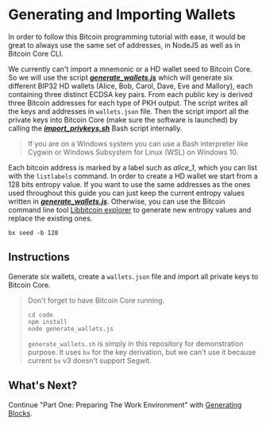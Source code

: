 # Generating and Importing Wallets

In order to follow this Bitcoin programming tutorial with ease, it would be great to always use the same set of addresses, in NodeJS as well as in Bitcoin Core CLI.

We currently can't import a mnemonic or a HD wallet seed to Bitcoin Core. So we will use the script 
[_**generate\_wallets.js**_](https://github.com/bitcoin-studio/Bitcoin-Programming-with-BitcoinJS/blob/master/code/generate_wallets.js)
which will generate six different BIP32 HD wallets \(Alice, Bob, Carol, Dave, Eve and Mallory\), each containing three 
distinct ECDSA key pairs. From each public key is derived three Bitcoin addresses for each type of PKH output. 
The script writes all the keys and addresses in `wallets.json` file. Then the script import all the private keys into 
Bitcoin Core \(make sure the software is launched\) by calling the 
[***import\_privkeys.sh***](https://github.com/bitcoin-studio/Bitcoin-Programming-with-BitcoinJS/blob/master/code/import_privkeys.sh)
Bash script internally.

> If you are on a Windows system you can use a Bash interpreter like Cygwin or Windows Subsystem for Linux \(WSL\) on Windows 10.

Each bitcoin address is marked by a label such as *alice\_1*, which you can list with the `listlabels` command.
In order to create a HD wallet we start from a 128 bits entropy value. If you want to use the same addresses as the ones 
used throughout this guide you can just keep the current entropy values written in 
[_**generate\_wallets.js**_](https://github.com/bitcoin-studio/Bitcoin-Programming-with-BitcoinJS/blob/master/code/generate_wallets.js). 
Otherwise, you can use the Bitcoin command line tool [Libbitcoin explorer](https://github.com/libbitcoin/libbitcoin-explorer) to generate new entropy values and replace the existing ones.

```shell
bx seed -b 128
```

## Instructions

Generate six wallets, create a `wallets.json` file and import all private keys to Bitcoin Core.

> Don't forget to have Bitcoin Core running.
>
> ```shell
> cd code
> npm install
> node generate_wallets.js
> ```
>
> `generate_wallets.sh` is simply in this repository for demonstration purpose. It uses `bx` for the key derivation, but we can't use it because current `bx` v3 doesn't support Segwit.

## What's Next?

Continue "Part One: Preparing The Work Environment" with [Generating Blocks](02_1_generating_blocks.md).